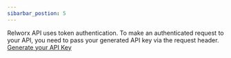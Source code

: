 ```yaml
---
sibarbar_postion: 5
---
```


Relworx API uses token authentication. To make an authenticated request to your API, you need to pass your generated API key via the request header. [Generate your API Key](https://payments.relworx.com/user/api_keys)